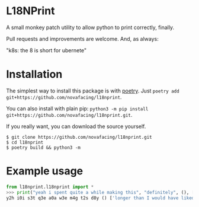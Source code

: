 # L18NPrint

A small monkey patch utility to allow python to print correctly, finally.

Pull requests and improvements are welcome. And, as always:

"k8s: the 8 is short for ubernete"

# Installation

The simplest way to install this package is with [poetry](https://python-poetry.org/). Just `poetry add git+https://github.com/novafacing/l18nprint`.

You can also install with plain pip: `python3 -m pip install git+https://github.com/novafacing/l18nprint.git`.

If you really want, you can download the source yourself.

```
$ git clone https://github.com/novafacing/l18nprint.git
$ cd l18nprint
$ poetry build && python3 -m
```

# Example usage

```python
from l18nprint.l18nprint import *
>>> print("yeah i spent quite a while making this", "definitely", (), ["longer than I would have liked"])
y2h i0i s3t q3e a0a w3e m4g t2s d8y () ['longer than I would have liked']
```
